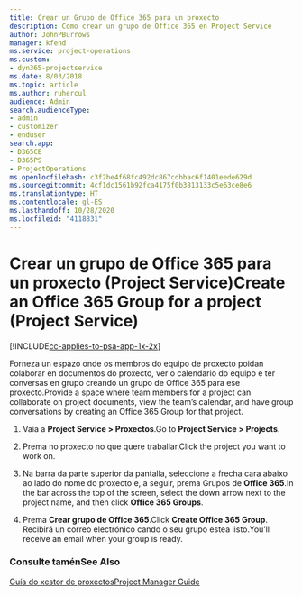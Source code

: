 ```yaml
---
title: Crear un Grupo de Office 365 para un proxecto
description: Como crear un grupo de Office 365 en Project Service
author: JohnPBurrows
manager: kfend
ms.service: project-operations
ms.custom:
- dyn365-projectservice
ms.date: 8/03/2018
ms.topic: article
ms.author: ruhercul
audience: Admin
search.audienceType:
- admin
- customizer
- enduser
search.app:
- D365CE
- D365PS
- ProjectOperations
ms.openlocfilehash: c3f2be4f68fc492dc867cdbbac6f1401eede629d
ms.sourcegitcommit: 4cf1dc1561b92fca4175f0b3813133c5e63ce8e6
ms.translationtype: HT
ms.contentlocale: gl-ES
ms.lasthandoff: 10/28/2020
ms.locfileid: "4118831"
---
```

# <a name="create-an-office-365-group-for-a-project-project-service"></a><span data-ttu-id="1acdb-103">Crear un grupo de Office 365 para un proxecto (Project Service)</span><span class="sxs-lookup"><span data-stu-id="1acdb-103">Create an Office 365 Group for a project (Project Service)</span></span>

[!INCLUDE[cc-applies-to-psa-app-1x-2x](../includes/cc-applies-to-psa-app-1x-2x.md)]

<span data-ttu-id="1acdb-104">Forneza un espazo onde os membros do equipo de proxecto poidan colaborar en documentos do proxecto, ver o calendario do equipo e ter conversas en grupo creando un grupo de Office 365 para ese proxecto.</span><span class="sxs-lookup"><span data-stu-id="1acdb-104">Provide a space where team members for a project can collaborate on project documents, view the team’s calendar, and have group conversations by creating an Office 365 Group for that project.</span></span>  
  
1.  <span data-ttu-id="1acdb-105">Vaia a **Project Service > Proxectos**.</span><span class="sxs-lookup"><span data-stu-id="1acdb-105">Go to **Project Service > Projects**.</span></span>  
  
2.  <span data-ttu-id="1acdb-106">Prema no proxecto no que quere traballar.</span><span class="sxs-lookup"><span data-stu-id="1acdb-106">Click the project you want to work on.</span></span>  
  
3.  <span data-ttu-id="1acdb-107">Na barra da parte superior da pantalla, seleccione a frecha cara abaixo ao lado do nome do proxecto e, a seguir, prema Grupos de **Office 365**.</span><span class="sxs-lookup"><span data-stu-id="1acdb-107">In the bar across the top of the screen, select the down arrow next to the project name, and then click **Office 365 Groups**.</span></span>  
  
4.  <span data-ttu-id="1acdb-108">Prema **Crear grupo de Office 365**.</span><span class="sxs-lookup"><span data-stu-id="1acdb-108">Click **Create Office 365 Group**.</span></span> <span data-ttu-id="1acdb-109">Recibirá un correo electrónico cando o seu grupo estea listo.</span><span class="sxs-lookup"><span data-stu-id="1acdb-109">You’ll receive an email when your group is ready.</span></span>  
  
### <a name="see-also"></a><span data-ttu-id="1acdb-110">Consulte tamén</span><span class="sxs-lookup"><span data-stu-id="1acdb-110">See Also</span></span>  
 [<span data-ttu-id="1acdb-111">Guía do xestor de proxectos</span><span class="sxs-lookup"><span data-stu-id="1acdb-111">Project Manager Guide</span></span>](../psa/project-manager-guide.md)
